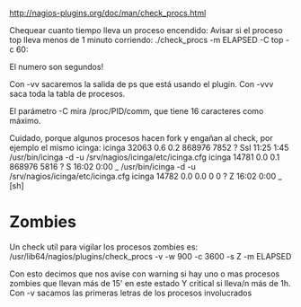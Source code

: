 http://nagios-plugins.org/doc/man/check_procs.html

Chequear cuanto tiempo lleva un proceso encendido:
Avisar si el proceso top lleva menos de 1 minuto corriendo:
./check_procs -m ELAPSED -C top -c 60:

El numero son segundos!


Con -vv sacaremos la salida de ps que está usando el plugin.
Con -vvv saca toda la tabla de procesos.


El parámetro -C mira /proc/PID/comm, que tiene 16 caracteres como máximo.


Cuidado, porque algunos procesos hacen fork y engañan al check, por ejemplo el mismo icinga:
icinga   32063  0.6  0.2 868976  7852 ?        Ssl  11:25   1:45 /usr/bin/icinga -d -u /srv/nagios/icinga/etc/icinga.cfg
icinga   14781  0.0  0.1 868976  5816 ?        S    16:02   0:00  \_ /usr/bin/icinga -d -u /srv/nagios/icinga/etc/icinga.cfg
icinga   14782  0.0  0.0      0     0 ?        Z    16:02   0:00      \_ [sh] <defunct>


# Zombies
Un check util para vigilar los procesos zombies es:
/usr/lib64/nagios/plugins/check_procs -v -w 900 -c 3600 -s Z -m ELAPSED

Con esto decimos que nos avise con warning si hay uno o mas procesos zombies que llevan más de 15' en este estado
Y critical si lleva/n más de 1h.
Con -v sacamos las primeras letras de los procesos involucrados
